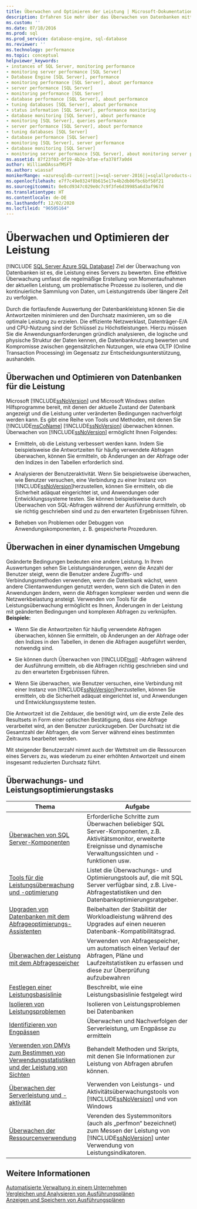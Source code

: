 ```yaml
---
title: Überwachen und Optimieren der Leistung | Microsoft-Dokumentation
description: Erfahren Sie mehr über das Überwachen von Datenbanken mittels regelmäßiger Momentaufnahmen, um die Serverleistung zu bewerten, und die kontinuierliche Sammlung von Daten zur Nachverfolgung von Leistungstrends.
ms.custom: ''
ms.date: 07/18/2016
ms.prod: sql
ms.prod_service: database-engine, sql-database
ms.reviewer: ''
ms.technology: performance
ms.topic: conceptual
helpviewer_keywords:
- instances of SQL Server, monitoring performance
- monitoring server performance [SQL Server]
- Database Engine [SQL Server], performance
- monitoring performance [SQL Server], about performance
- server performance [SQL Server]
- monitoring performance [SQL Server]
- database performance [SQL Server], about performance
- tuning databases [SQL Server], about performance
- status information [SQL Server], performance monitoring
- database monitoring [SQL Server], about performance
- monitoring [SQL Server], queries performance
- server performance [SQL Server], about performance
- tuning databases [SQL Server]
- database performance [SQL Server]
- monitoring [SQL Server], server performance
- database monitoring [SQL Server]
- monitoring server performance [SQL Server], about monitoring server performance
ms.assetid: 87f23f03-0f19-4b2e-bfae-efa378f7a0d4
author: WilliamDAssafMSFT
ms.author: wiassaf
monikerRange: =azuresqldb-current||>=sql-server-2016||=sqlallproducts-allversions||>=sql-server-linux-2017||=azuresqldb-mi-current
ms.openlocfilehash: e7f7c49e0324f8b615e17e4b2db06fbc6bf58f21
ms.sourcegitcommit: 0e0cd9347c029e0c7c9f3fe6d39985a6d3af967d
ms.translationtype: HT
ms.contentlocale: de-DE
ms.lasthandoff: 12/02/2020
ms.locfileid: "96505164"
---
```

# <a name="monitor-and-tune-for-performance"></a>Überwachen und Optimieren der Leistung
[!INCLUDE [SQL Server Azure SQL Database](../../includes/applies-to-version/sql-asdb.md)]
  Ziel der Überwachung von Datenbanken ist es, die Leistung eines Servers zu bewerten. Eine effektive Überwachung umfasst die regelmäßige Erstellung von Momentaufnahmen der aktuellen Leistung, um problematische Prozesse zu isolieren, und die kontinuierliche Sammlung von Daten, um Leistungstrends über längere Zeit zu verfolgen.  
  
 Durch die fortlaufende Auswertung der Datenbankleistung können Sie die Antwortzeiten minimieren und den Durchsatz maximieren, um so die optimale Leistung zu erzielen. Die effiziente Netzwerklast, Datenträger-E/A und CPU-Nutzung sind der Schlüssel zu Höchstleistungen. Hierzu müssen Sie die Anwendungsanforderungen gründlich analysieren, die logische und physische Struktur der Daten kennen, die Datenbanknutzung bewerten und Kompromisse zwischen gegensätzlichen Nutzungen, wie etwa OLTP (Online Transaction Processing) im Gegensatz zur Entscheidungsunterstützung, aushandeln.  
  
## <a name="monitoring-and-tuning-databases-for-performance"></a>Überwachen und Optimieren von Datenbanken für die Leistung  
 Microsoft [!INCLUDE[ssNoVersion](../../includes/ssnoversion-md.md)] und Microsoft Windows stellen Hilfsprogramme bereit, mit denen der aktuelle Zustand der Datenbank angezeigt und die Leistung unter veränderten Bedingungen nachverfolgt werden kann. Es gibt eine Reihe von Tools und Methoden, mit denen Sie [!INCLUDE[msCoName](../../includes/msconame-md.md)] [!INCLUDE[ssNoVersion](../../includes/ssnoversion-md.md)] überwachen können. Überwachen von [!INCLUDE[ssNoVersion](../../includes/ssnoversion-md.md)] ermöglicht Ihnen Folgendes:  
  
-   Ermitteln, ob die Leistung verbessert werden kann. Indem Sie beispielsweise die Antwortzeiten für häufig verwendete Abfragen überwachen, können Sie ermitteln, ob Änderungen an der Abfrage oder den Indizes in den Tabellen erforderlich sind.  
  
-   Analysieren der Benutzeraktivität. Wenn Sie beispielsweise überwachen, wie Benutzer versuchen, eine Verbindung zu einer Instanz von [!INCLUDE[ssNoVersion](../../includes/ssnoversion-md.md)]herzustellen, können Sie ermitteln, ob die Sicherheit adäquat eingerichtet ist, und Anwendungen oder Entwicklungssysteme testen. Sie können beispielsweise durch Überwachen von SQL-Abfragen während der Ausführung ermitteln, ob sie richtig geschrieben sind und zu den erwarteten Ergebnissen führen.  
  
-   Beheben von Problemen oder Debuggen von Anwendungskomponenten, z. B. gespeicherte Prozeduren.  
  
## <a name="monitoring-in-a-dynamic-environment"></a>Überwachen in einer dynamischen Umgebung  
Geänderte Bedingungen bedeuten eine andere Leistung. In Ihren Auswertungen sehen Sie Leistungsänderungen, wenn die Anzahl der Benutzer steigt, wenn die Benutzer andere Zugriffs- und Verbindungsmethoden verwenden, wenn die Datenbank wächst, wenn andere Clientanwendungen genutzt werden, wenn sich die Daten in den Anwendungen ändern, wenn die Abfragen komplexer werden und wenn die Netzwerkbelastung ansteigt. Verwenden von Tools für die Leistungsüberwachung ermöglicht es Ihnen, Änderungen in der Leistung mit geänderten Bedingungen und komplexen Abfragen zu verknüpfen. **Beispiele:**  
  
-   Wenn Sie die Antwortzeiten für häufig verwendete Abfragen überwachen, können Sie ermitteln, ob Änderungen an der Abfrage oder den Indizes in den Tabellen, in denen die Abfragen ausgeführt werden, notwendig sind.  
  
-   Sie können durch Überwachen von [!INCLUDE[tsql](../../includes/tsql-md.md)] -Abfragen während der Ausführung ermitteln, ob die Abfragen richtig geschrieben sind und zu den erwarteten Ergebnissen führen.  
  
-   Wenn Sie überwachen, wie Benutzer versuchen, eine Verbindung mit einer Instanz von [!INCLUDE[ssNoVersion](../../includes/ssnoversion-md.md)]herzustellen, können Sie ermitteln, ob die Sicherheit adäquat eingerichtet ist, und Anwendungen und Entwicklungssysteme testen.  
  
Die Antwortzeit ist die Zeitdauer, die benötigt wird, um die erste Zeile des Resultsets in Form einer optischen Bestätigung, dass eine Abfrage verarbeitet wird, an den Benutzer zurückzugeben. Der Durchsatz ist die Gesamtzahl der Abfragen, die vom Server während eines bestimmten Zeitraums bearbeitet werden.  
  
Mit steigender Benutzerzahl nimmt auch der Wettstreit um die Ressourcen eines Servers zu, was wiederum zu einer erhöhten Antwortzeit und einem insgesamt reduzierten Durchsatz führt.  
  
## <a name="monitoring-and-performance-tuning-tasks"></a>Überwachungs- und Leistungsoptimierungstasks  
  
|Thema| Aufgabe|  
|-----------|----------------------|  
|[Überwachen von SQL Server-Komponenten](../../relational-databases/performance/monitor-sql-server-components.md)|Erforderliche Schritte zum Überwachen beliebiger SQL Server-Komponenten, z.B. Aktivitätsmonitor, erweiterte Ereignisse und dynamische Verwaltungssichten und -funktionen usw.|  
|[Tools für die Leistungsüberwachung und -optimierung](../../relational-databases/performance/performance-monitoring-and-tuning-tools.md)|Listet die Überwachungs- und Optimierungstools auf, die mit SQL Server verfügbar sind, z.B. Live-Abfragestatistiken und den Datenbankoptimierungsratgeber.|  
|[Upgraden von Datenbanken mit dem Abfrageoptimierungs-Assistenten](../../relational-databases/performance/upgrade-dbcompat-using-qta.md)|Beibehalten der Stabilität der Workloadleistung während des Upgrades auf einen neueren Datenbank-Kompatibilitätsgrad.|  
|[Überwachen der Leistung mit dem Abfragespeicher](../../relational-databases/performance/monitoring-performance-by-using-the-query-store.md)|Verwenden von Abfragespeicher, um automatisch einen Verlauf der Abfragen, Pläne und Laufzeitstatistiken zu erfassen und diese zur Überprüfung aufzubewahren|  
|[Festlegen einer Leistungsbasislinie](../../relational-databases/performance/establish-a-performance-baseline.md)|Beschreibt, wie eine Leistungsbasislinie festgelegt wird|  
|[Isolieren von Leistungsproblemen](../../relational-databases/performance/isolate-performance-problems.md)|Isolieren von Leistungsproblemen bei Datenbanken|  
|[Identifizieren von Engpässen](../../relational-databases/performance/identify-bottlenecks.md)|Überwachen und Nachverfolgen der Serverleistung, um Engpässe zu ermitteln|  
|[Verwenden von DMVs zum Bestimmen von Verwendungsstatistiken und der Leistung von Sichten](../../relational-databases/performance/use-dmvs-determine-usage-performance-views.md)|Behandelt Methoden und Skripts, mit denen Sie Informationen zur Leistung von Abfragen abrufen können.|  
|[Überwachen der Serverleistung und -aktivität](../../relational-databases/performance/server-performance-and-activity-monitoring.md)|Verwenden von Leistungs- und Aktivitätsüberwachungstools von [!INCLUDE[ssNoVersion](../../includes/ssnoversion-md.md)] und von Windows|  
|[Überwachen der Ressourcenverwendung](../../relational-databases/performance-monitor/monitor-resource-usage-system-monitor.md)|Verenden des Systemmonitors (auch als „perfmon“ bezeichnet) zum Messen der Leistung von [!INCLUDE[ssNoVersion](../../includes/ssnoversion-md.md)] unter Verwendung von Leistungsindikatoren.|  

  
## <a name="see-also"></a>Weitere Informationen  
 [Automatisierte Verwaltung in einem Unternehmen](../../ssms/agent/automated-administration-across-an-enterprise.md)    
 [Vergleichen und Analysieren von Ausführungsplänen](../../relational-databases/performance/compare-and-analyze-execution-plans.md)    
 [Anzeigen und Speichern von Ausführungsplänen](../../relational-databases/performance/display-and-save-execution-plans.md)    
  
  

